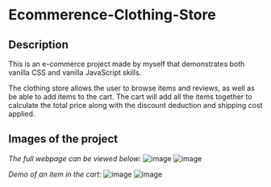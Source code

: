 # Ecommerence-Clothing-Store

## Description
This is an e-commerce project made by myself that demonstrates both vanilla CSS and vanilla JavaScript skills.

The clothing store allows the user to browse items and reviews, as well as be able to add items to the cart. The cart will add all the items together to calculate the total price along with the discount deduction and shipping cost applied.

## Images of the project
*The full webpage can be viewed below:*
![image](https://github.com/user-attachments/assets/97ee18f6-1b8c-4fde-8c3d-f6cdcb4ecd50)
![image](https://github.com/user-attachments/assets/abdc17a6-4728-46a9-bbd3-b93305d9cb95)


*Demo of an item in the cart:*
![image](https://github.com/user-attachments/assets/93bd8bae-9a60-4013-8d01-630c79a83f9b)
![image](https://github.com/user-attachments/assets/bc7f3951-35dd-4267-84d0-1adec084100c)


